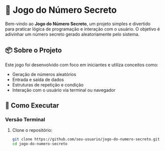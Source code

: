 # 🎯 Jogo do Número Secreto

Bem-vindo ao **Jogo do Número Secreto**, um projeto simples e divertido para praticar lógica de programação e interação com o usuário. O objetivo é adivinhar um número secreto gerado aleatoriamente pelo sistema.

## 📦 Sobre o Projeto

Este jogo foi desenvolvido com foco em iniciantes e utiliza conceitos como:

- Geração de números aleatórios
- Entrada e saída de dados
- Estruturas de repetição e condição
- Interação com o usuário via terminal ou navegador

## 🚀 Como Executar

### Versão Terminal

1. Clone o repositório:
   ```bash
   git clone https://github.com/seu-usuario/jogo-do-numero-secreto.git
   cd jogo-do-numero-secreto
